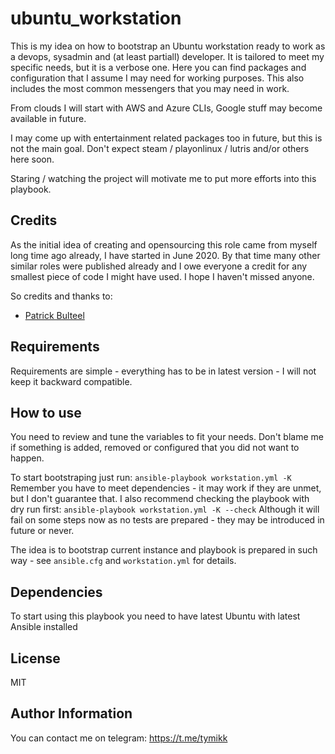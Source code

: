 ubuntu_workstation
==================

This is my idea on how to bootstrap an Ubuntu workstation ready to work as a devops, sysadmin and (at least partiall) developer.
It is tailored to meet my specific needs, but it is a verbose one.
Here you can find packages and configuration that I assume I may need for working purposes.
This also includes the most common messengers that you may need in work.

From clouds I will start with AWS and Azure CLIs, Google stuff may become available in future.

I may come up with entertainment related packages too in future, but this is not the main goal.
Don't expect steam / playonlinux / lutris and/or others here soon.

Staring / watching the project will motivate me to put more efforts into this playbook.

Credits
-------

As the initial idea of creating and opensourcing this role came from myself long time ago already, I have started in June 2020.
By that time many other similar roles were published already and I owe everyone a credit for any smallest piece of code I might have used.
I hope I haven't missed anyone.

So credits and thanks to:
* [Patrick Bulteel](https://github.com/pbulteel/ansible-laptop)

Requirements
------------

Requirements are simple - everything has to be in latest version - I will not keep it backward compatible.

How to use
----------

You need to review and tune the variables to fit your needs.
Don't blame me if something is added, removed or configured that you did not want to happen.

To start bootstraping just run:
`ansible-playbook workstation.yml -K`
Remember you have to meet dependencies - it may work if they are unmet, but I don't guarantee that.
I also recommend checking the playbook with dry run first:
`ansible-playbook workstation.yml -K --check`
Although it will fail on some steps now as no tests are prepared - they may be introduced in future or never.

The idea is to bootstrap current instance and playbook is prepared in such way - see `ansible.cfg` and `workstation.yml` for details.

Dependencies
------------

To start using this playbook you need to have latest Ubuntu with latest Ansible installed

License
-------

MIT

Author Information
------------------

You can contact me on telegram: https://t.me/tymikk
